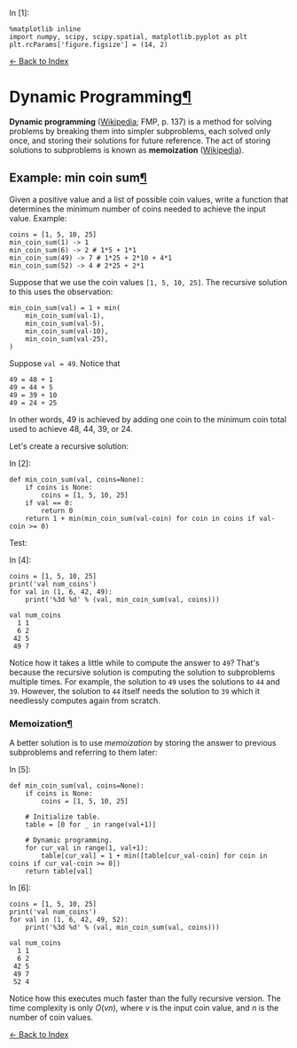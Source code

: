 In \[1\]:

    %matplotlib inline
    import numpy, scipy, scipy.spatial, matplotlib.pyplot as plt
    plt.rcParams['figure.figsize'] = (14, 2)

[← Back to Index](index.html)

# Dynamic Programming<a href="#Dynamic-Programming" class="anchor-link">¶</a>

**Dynamic programming** ([Wikipedia](https://en.wikipedia.org/wiki/Dynamic_programming); FMP, p. 137) is a method for solving problems by breaking them into simpler subproblems, each solved only once, and storing their solutions for future reference. The act of storing solutions to subproblems is known as **memoization** ([Wikipedia](https://en.wikipedia.org/wiki/Memoization)).

## Example: min coin sum<a href="#Example:-min-coin-sum" class="anchor-link">¶</a>

Given a positive value and a list of possible coin values, write a function that determines the minimum number of coins needed to achieve the input value. Example:

    coins = [1, 5, 10, 25]
    min_coin_sum(1) -> 1
    min_coin_sum(6) -> 2 # 1*5 + 1*1
    min_coin_sum(49) -> 7 # 1*25 + 2*10 + 4*1
    min_coin_sum(52) -> 4 # 2*25 + 2*1

Suppose that we use the coin values `[1, 5, 10, 25]`. The recursive solution to this uses the observation:

    min_coin_sum(val) = 1 + min(
        min_coin_sum(val-1),
        min_coin_sum(val-5),
        min_coin_sum(val-10),
        min_coin_sum(val-25),
    )

Suppose `val = 49`. Notice that

    49 = 48 + 1
    49 = 44 + 5
    49 = 39 + 10
    49 = 24 + 25

In other words, 49 is achieved by adding one coin to the minimum coin total used to achieve 48, 44, 39, or 24.

Let's create a recursive solution:

In \[2\]:

    def min_coin_sum(val, coins=None):
        if coins is None:
            coins = [1, 5, 10, 25]
        if val == 0:
            return 0
        return 1 + min(min_coin_sum(val-coin) for coin in coins if val-coin >= 0)

Test:

In \[4\]:

    coins = [1, 5, 10, 25]
    print('val num_coins')
    for val in (1, 6, 42, 49):
        print('%3d %d' % (val, min_coin_sum(val, coins)))

    val num_coins
      1 1
      6 2
     42 5
     49 7

Notice how it takes a little while to compute the answer to `49`? That's because the recursive solution is computing the solution to subproblems multiple times. For example, the solution to `49` uses the solutions to `44` and `39`. However, the solution to `44` itself needs the solution to `39` which it needlessly computes again from scratch.

### Memoization<a href="#Memoization" class="anchor-link">¶</a>

A better solution is to use _memoization_ by storing the answer to previous subproblems and referring to them later:

In \[5\]:

    def min_coin_sum(val, coins=None):
        if coins is None:
            coins = [1, 5, 10, 25]

        # Initialize table.
        table = [0 for _ in range(val+1)]

        # Dynamic programming.
        for cur_val in range(1, val+1):
            table[cur_val] = 1 + min([table[cur_val-coin] for coin in coins if cur_val-coin >= 0])
        return table[val]

In \[6\]:

    coins = [1, 5, 10, 25]
    print('val num_coins')
    for val in (1, 6, 42, 49, 52):
        print('%3d %d' % (val, min_coin_sum(val, coins)))

    val num_coins
      1 1
      6 2
     42 5
     49 7
     52 4

Notice how this executes much faster than the fully recursive version. The time complexity is only $O(v n)$, where $v$ is the input coin value, and $n$ is the number of coin values.

[← Back to Index](index.html)
